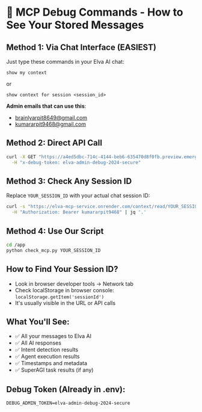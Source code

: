 # 🔧 MCP Debug Commands - How to See Your Stored Messages

## Method 1: Via Chat Interface (EASIEST)
Just type these commands in your Elva AI chat:

```
show my context
```
or
```  
show context for session <session_id>
```

**Admin emails that can use this**: 
- brainlyarpit8649@gmail.com
- kumararpit9468@gmail.com

## Method 2: Direct API Call
```bash
curl -X GET "https://a4ed5dbc-714c-4144-beb6-635470d8f0fb.preview.emergentagent.com/api/admin/debug/context?session_id=YOUR_SESSION_ID&command=show_context" \
  -H "x-debug-token: elva-admin-debug-2024-secure"
```

## Method 3: Check Any Session ID
Replace `YOUR_SESSION_ID` with your actual chat session ID:

```bash
curl -s "https://elva-mcp-service.onrender.com/context/read/YOUR_SESSION_ID" \
  -H "Authorization: Bearer kumararpit9468" | jq '.'
```

## Method 4: Use Our Script
```bash
cd /app
python check_mcp.py YOUR_SESSION_ID
```

## How to Find Your Session ID?
- Look in browser developer tools -> Network tab
- Check localStorage in browser console: `localStorage.getItem('sessionId')`
- It's usually visible in the URL or API calls

## What You'll See:
- ✅ All your messages to Elva AI
- ✅ All AI responses  
- ✅ Intent detection results
- ✅ Agent execution results
- ✅ Timestamps and metadata
- ✅ SuperAGI task results (if any)

## Debug Token (Already in .env):
`DEBUG_ADMIN_TOKEN=elva-admin-debug-2024-secure`
